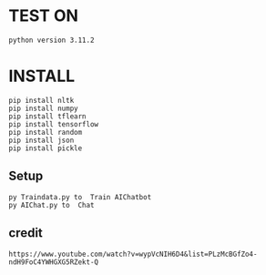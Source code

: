 # TEST ON
```
python version 3.11.2
```
# INSTALL
```
pip install nltk
pip install numpy
pip install tflearn
pip install tensorflow
pip install random
pip install json
pip install pickle
```
## Setup
```
py Traindata.py to  Train AIChatbot
py AIChat.py to  Chat
```
## credit
```
https://www.youtube.com/watch?v=wypVcNIH6D4&list=PLzMcBGfZo4-ndH9FoC4YWHGXG5RZekt-Q
```